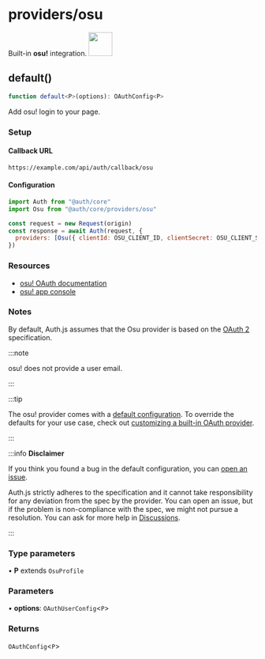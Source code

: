 # providers/osu

<div style={{backgroundColor: "#000", display: "flex", justifyContent: "space-between", color: "#fff", padding: 16}}>
<span>Built-in <b>osu!</b> integration.</span>
<a href="https://osu.ppy.sh/home">
  <img style={{display: "block"}} src="https://authjs.dev/img/providers/osu.svg" height="48" />
</a>
</div>

## default()

```ts
function default<P>(options): OAuthConfig<P>
```

Add osu! login to your page.

### Setup

#### Callback URL
```
https://example.com/api/auth/callback/osu
```

#### Configuration
```js
import Auth from "@auth/core"
import Osu from "@auth/core/providers/osu"

const request = new Request(origin)
const response = await Auth(request, {
  providers: [Osu({ clientId: OSU_CLIENT_ID, clientSecret: OSU_CLIENT_SECRET })],
})
```

### Resources

 - [osu! OAuth documentation](https://osu.ppy.sh/docs/index.html#authentication)
 - [osu! app console](https://osu.ppy.sh/home/account/edit#new-oauth-application)

### Notes

By default, Auth.js assumes that the Osu provider is
based on the [OAuth 2](https://www.rfc-editor.org/rfc/rfc6749.html) specification.

:::note

osu! does not provide a user email.

:::

:::tip

The osu! provider comes with a [default configuration](https://github.com/nextauthjs/next-auth/blob/main/packages/core/src/providers/osu.ts).
To override the defaults for your use case, check out [customizing a built-in OAuth provider](https://authjs.dev/guides/providers/custom-provider#override-default-options).

:::

:::info **Disclaimer**

If you think you found a bug in the default configuration, you can [open an issue](https://authjs.dev/new/provider-issue).

Auth.js strictly adheres to the specification and it cannot take responsibility for any deviation from
the spec by the provider. You can open an issue, but if the problem is non-compliance with the spec,
we might not pursue a resolution. You can ask for more help in [Discussions](https://authjs.dev/new/github-discussions).

:::

### Type parameters

• **P** extends `OsuProfile`

### Parameters

• **options**: `OAuthUserConfig`\<`P`\>

### Returns

`OAuthConfig`\<`P`\>
